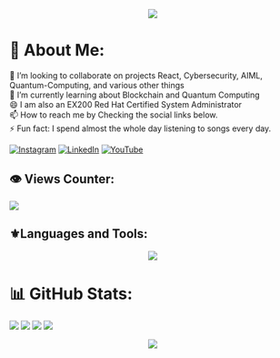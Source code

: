<p align="center">
     <img src="https://capsule-render.vercel.app/api?type=waving&text=HELLO%20THERE&height=150&section=header&theme=gruvbox"/>
</p>

# 💫 About Me:
🤝 I’m looking to collaborate on projects React, Cybersecurity, AIML, Quantum-Computing, and various other things <br>🌱 I’m currently learning about Blockchain and Quantum Computing <br>😄 I am also an EX200 Red Hat Certified System Administrator<br>📫 How to reach me by Checking the social links below.<br>⚡ Fun fact: I spend almost the whole day listening to songs every day.<br>

[![Instagram](https://img.shields.io/badge/Instagram-%23E4405F.svg?logo=Instagram&logoColor=white&style=for-the-badge)](https://instagram.com/navaneetrrao) [![LinkedIn](https://img.shields.io/badge/LinkedIn-%230077B5.svg?logo=linkedin&logoColor=white&style=for-the-badge)](https://linkedin.com/in/navaneet-r-rao) [![YouTube](https://img.shields.io/badge/YouTube-%23FF0000.svg?logo=YouTube&logoColor=white&style=for-the-badge)](https://youtube.com/@navaneetrrao) 

## 👁️ Views Counter:
![](https://komarev.com/ghpvc/?username=navaneet-rao&color=378805&style=for-the-badge)

## ⚜️Languages and Tools:

<p align="center">
  <a href="https://skillicons.dev">
    <img src="https://skillicons.dev/icons?i=git,github,githubactions,mongodb,mysql,prisma,react,nextjs,tailwind,ts,jest,nodejs,vite,express,kubernetes,openshift,redhat,docker,go,c,cpp,py,neovim,ansible,aws,gcp,bash,cmake,firebase,html,lua,latex,kali,opencv,postman" />
  </a>
</p>

# 📊 GitHub Stats:
![](https://github-readme-stats.vercel.app/api?username=navaneet-rao&theme=gruvbox&hide_border=true&include_all_commits=true&count_private=true) 
![](https://github-readme-stats.vercel.app/api/top-langs/?username=navaneet-rao&theme=gruvbox&hide_border=true&include_all_commits=true&count_private=true&layout=donut) 
![](https://quotes-github-readme.vercel.app/api?type=horizontal&theme=gruvbox)
![](https://github-readme-streak-stats.herokuapp.com/?user=navaneet-rao&theme=gruvbox&hide_border=true) 
<p align="center">
     <img src="https://capsule-render.vercel.app/api?type=waving&height=150&section=footer&theme=gruvbox"/>
</p>
